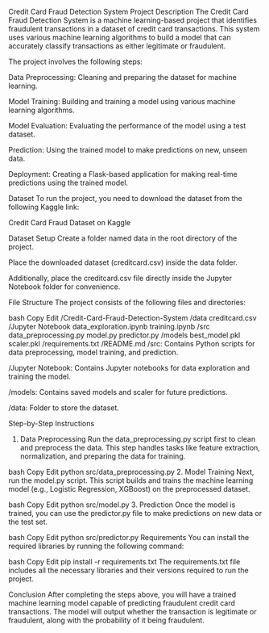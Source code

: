 Credit Card Fraud Detection System
Project Description
The Credit Card Fraud Detection System is a machine learning-based project that identifies fraudulent transactions in a dataset of credit card transactions. This system uses various machine learning algorithms to build a model that can accurately classify transactions as either legitimate or fraudulent.

The project involves the following steps:

Data Preprocessing: Cleaning and preparing the dataset for machine learning.

Model Training: Building and training a model using various machine learning algorithms.

Model Evaluation: Evaluating the performance of the model using a test dataset.

Prediction: Using the trained model to make predictions on new, unseen data.

Deployment: Creating a Flask-based application for making real-time predictions using the trained model.

Dataset
To run the project, you need to download the dataset from the following Kaggle link:

Credit Card Fraud Dataset on Kaggle

Dataset Setup
Create a folder named data in the root directory of the project.

Place the downloaded dataset (creditcard.csv) inside the data folder.

Additionally, place the creditcard.csv file directly inside the Jupyter Notebook folder for convenience.

File Structure
The project consists of the following files and directories:

bash
Copy
Edit
/Credit-Card-Fraud-Detection-System
    /data
        creditcard.csv
    /Jupyter Notebook
        data_exploration.ipynb
        training.ipynb
    /src
        data_preprocessing.py
        model.py
        predictor.py
    /models
        best_model.pkl
        scaler.pkl
    /requirements.txt
    /README.md
/src: Contains Python scripts for data preprocessing, model training, and prediction.

/Jupyter Notebook: Contains Jupyter notebooks for data exploration and training the model.

/models: Contains saved models and scaler for future predictions.

/data: Folder to store the dataset.

Step-by-Step Instructions
1. Data Preprocessing
Run the data_preprocessing.py script first to clean and preprocess the data. This step handles tasks like feature extraction, normalization, and preparing the data for training.

bash
Copy
Edit
python src/data_preprocessing.py
2. Model Training
Next, run the model.py script. This script builds and trains the machine learning model (e.g., Logistic Regression, XGBoost) on the preprocessed dataset.

bash
Copy
Edit
python src/model.py
3. Prediction
Once the model is trained, you can use the predictor.py file to make predictions on new data or the test set.

bash
Copy
Edit
python src/predictor.py
Requirements
You can install the required libraries by running the following command:

bash
Copy
Edit
pip install -r requirements.txt
The requirements.txt file includes all the necessary libraries and their versions required to run the project.

Conclusion
After completing the steps above, you will have a trained machine learning model capable of predicting fraudulent credit card transactions. The model will output whether the transaction is legitimate or fraudulent, along with the probability of it being fraudulent.
